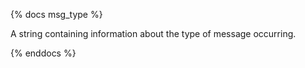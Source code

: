 {% docs msg_type %}

A string containing information about the type of message occurring.

{% enddocs %}